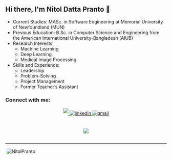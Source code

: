 ## Hi there, I'm Nitol Datta Pranto 👋

- Current Studies: MASc. in Software Engineering at Memorial University of Newfoundland (MUN)
- Previous Education: B.Sc. in Computer Science and Engineering from the American International University-Bangladesh (AIUB)
- Research Interests:
  - Machine Learning
  - Deep Learning
  - Medical Image Processing
- Skills and Experience:
  - Leadership
  - Problem-Solving
  - Project Management
  - Former Teacher’s Assistant

### Connect with me:

<div align="center">
<a href="https://www.facebook.com/nitolpranto/" target="_blank">
<img src="https://img.shields.io/badge/facebook-%231877F2.svg?&style=for-the-badge&logo=facebook&logoColor=white" style="margin-bottom: 5px;" />
</a>
<a href="https://www.linkedin.com/in/nitol-datta-pranto-abb996173/" target="_blank">
<img src=https://img.shields.io/badge/linkedin-%231E77B5.svg?&style=for-the-badge&logo=linkedin&logoColor=white alt=linkedin style="margin-bottom: 5px;" />
</a>
 </a>
 <a href="mailto:nitolpranto@gmail.com" target="_blank">
<img src=https://img.shields.io/badge/gmail-D14836?&style=for-the-badge&logo=gmail&logoColor=white alt=gmail style="margin-bottom: 5px;" />
</a>
</div>  
<br/>  
<div align="center">
</a>
<!--  <a href="https://anirbansaha-Aiub.github.io/" target="_blank">
<img src=https://img.shields.io/badge/Anirban%20Saha-Portfolio-green alt=portfolio style="margin-bottom: 5px;" />
</a> -->
</div><br/>
<div align="center">
<img src="https://komarev.com/ghpvc/?username=NitolPranto&&style=flat-square" align="center" />
</div> 
 

<br />



---

<p>&nbsp;<img align="center" src="https://github-readme-stats.vercel.app/api/top-langs/?username=NitolPranto&layout=compact" alt="NitolPranto" /></p>

